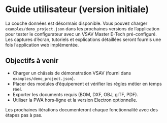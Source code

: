 # Guide utilisateur (version initiale)

La couche données est désormais disponible. Vous pouvez charger `examples/demo_project.json` dans les
prochaines versions de l’application pour tester le configurateur avec un VSAV Master E-Tech pré-configuré.
Les captures d’écran, tutoriels et explications détaillées seront fournis une fois l’application web
implémentée.

## Objectifs à venir

- Charger un châssis de démonstration VSAV (fourni dans `examples/demo_project.json`).
- Placer des modules d’équipement et vérifier les règles métier en temps réel.
- Exporter les documents requis (BOM, DXF, OBJ, glTF, PDF).
- Utiliser la PWA hors-ligne et la version Electron optionnelle.

Les prochaines itérations documenteront chaque fonctionnalité avec des étapes pas à pas.
